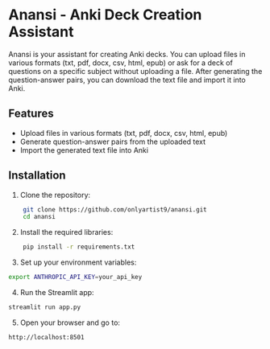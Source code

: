 # Anansi - Anki Deck Creation Assistant

Anansi is your assistant for creating Anki decks. You can upload files in various formats (txt, pdf, docx, csv, html, epub) or ask for a deck of questions on a specific subject without uploading a file. After generating the question-answer pairs, you can download the text file and import it into Anki.

## Features

- Upload files in various formats (txt, pdf, docx, csv, html, epub)
- Generate question-answer pairs from the uploaded text
- Import the generated text file into Anki

## Installation

1. Clone the repository:
```bash
    git clone https://github.com/onlyartist9/anansi.git
    cd anansi
```
    
2. Install the required libraries:
```bash
    pip install -r requirements.txt
```
3. Set up your environment variables:
```bash
export ANTHROPIC_API_KEY=your_api_key
```
4. Run the Streamlit app:
```bash
streamlit run app.py
```
5. Open your browser and go to:
```bash
http://localhost:8501
```





